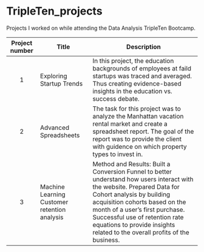 # TripleTen_projects
Projects I worked on while attending the Data Analysis TripleTen Bootcamp.


| Project number | Title | Description |
| :-----------: | ----------- |----------- |
| 1 | Exploring Startup Trends | In this project, the education backgrounds of employees at faild startups was traced and averaged. Thus creating evidence-based insights in the education vs. success debate. |
| 2 | Advanced Spreadsheets | The task for this project was to analyze the Manhattan vacation rental market and create a spreadsheet report. The goal of the report was to provide the client with guidence on which property types to invest in. |
| 3 | Machine Learning Customer retention analysis | Method and Results: Built a Conversion Funnel to better understand how users interact with the website. Prepared Data for Cohort analysis by building acquisition cohorts based on the month of a user’s first purchase. Successful use of retention rate equations to provide insights related to the overall profits of the business. |
